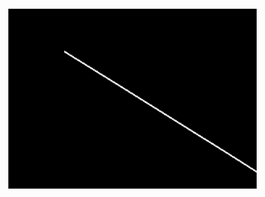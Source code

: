 ![](https://github.com/JiayouQin/Python-projects/blob/master/21%20Inverse%20Kinematics%20Demo/inverse%20Kinematics%20demo.gif?raw=true)
